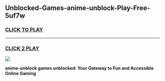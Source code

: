 
## Unblocked-Games-anime-unblock-Play-Free-5uf7w
<h3>
<a href="https://premium76.site?title=anime-unblock&ref=18A1">CLICK TO PLAY</a></h3>
<hr>

<h3>
<a href="https://premium76.site?title=anime-unblock&ref=18A1">CLICK 2 PLAY</a>
  
</h3>

<a href="https://premium76.site?title=anime-unblock&ref=18A1"><img src="https://clearcache.store/games.png"></a>


**anime-unblock games unblocked: Your Gateway to Fun and Accessible Online Gaming**
